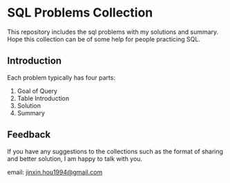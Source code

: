 # SQL Problems Collection

This repository includes the sql problems with my solutions and summary. Hope this collection can be of some help for people practicing SQL.


## Introduction

Each problem typically has four parts: 
1. Goal of Query
2. Table Introduction
3. Solution
4. Summary


## Feedback

If you have any suggestions to the collections such as the format of sharing and better solution, I am happy to talk with you.

email: jinxin.hou1994@gmail.com
